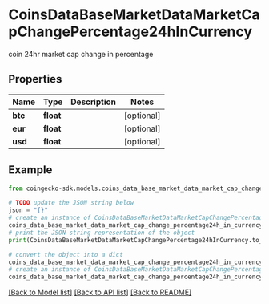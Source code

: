 # CoinsDataBaseMarketDataMarketCapChangePercentage24hInCurrency

coin 24hr market cap change in percentage

## Properties

Name | Type | Description | Notes
------------ | ------------- | ------------- | -------------
**btc** | **float** |  | [optional] 
**eur** | **float** |  | [optional] 
**usd** | **float** |  | [optional] 

## Example

```python
from coingecko-sdk.models.coins_data_base_market_data_market_cap_change_percentage24h_in_currency import CoinsDataBaseMarketDataMarketCapChangePercentage24hInCurrency

# TODO update the JSON string below
json = "{}"
# create an instance of CoinsDataBaseMarketDataMarketCapChangePercentage24hInCurrency from a JSON string
coins_data_base_market_data_market_cap_change_percentage24h_in_currency_instance = CoinsDataBaseMarketDataMarketCapChangePercentage24hInCurrency.from_json(json)
# print the JSON string representation of the object
print(CoinsDataBaseMarketDataMarketCapChangePercentage24hInCurrency.to_json())

# convert the object into a dict
coins_data_base_market_data_market_cap_change_percentage24h_in_currency_dict = coins_data_base_market_data_market_cap_change_percentage24h_in_currency_instance.to_dict()
# create an instance of CoinsDataBaseMarketDataMarketCapChangePercentage24hInCurrency from a dict
coins_data_base_market_data_market_cap_change_percentage24h_in_currency_from_dict = CoinsDataBaseMarketDataMarketCapChangePercentage24hInCurrency.from_dict(coins_data_base_market_data_market_cap_change_percentage24h_in_currency_dict)
```
[[Back to Model list]](../README.md#documentation-for-models) [[Back to API list]](../README.md#documentation-for-api-endpoints) [[Back to README]](../README.md)



